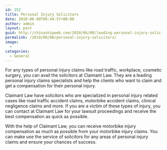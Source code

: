 ```yaml
---
id: 252
title: Personal Injury Solicitors
date: 2010-06-08T06:44:57+00:00
author: admin
layout: post
guid: http://chinashipweb.com/2010/06/08/leading-personal-injury-solicitors/
permalink: /2010/06/08/personal-injury-solicitors/
image:
  - 
categories:
  - General
---
```

For any types of personal injury claims like road traffic, workplace, cosmetic surgery, you can avail the solicitors at Claimant Law. They are a leading personal injury claims specialists and help the clients who want to claim and get a compensation for their personal injury.

Claimant Law have solicitors who are specialized in personal injury related cases like road traffic accident claims, motorbike accident claims, clinical negligence claims and more. If you are a victim of these types of injury, you can contact at Claimant Law for your lawsuit proceedings and receive the best compensation as quick as possible.

With the help of Claimant Law, you can receive motorbike injury compensation as much as possible from your motorbike injury claims. You can make use the service of solicitors for any areas of personal injury claims and ensure your chances of success.